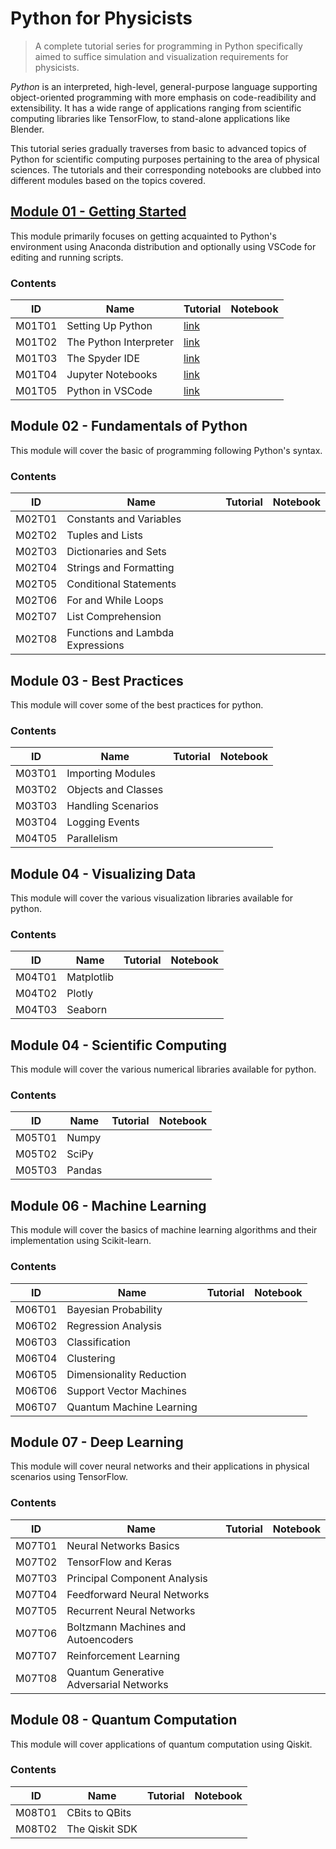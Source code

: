 # Python for Physicists

> A complete tutorial series for programming in Python specifically aimed to suffice simulation and visualization requirements for physicists.

*Python* is an interpreted, high-level, general-purpose language supporting object-oriented programming with more emphasis on code-readibility and extensibility. It has a wide range of applications ranging from scientific computing libraries like TensorFlow, to stand-alone applications like Blender.

This tutorial series gradually traverses from basic to advanced topics of Python for scientific computing purposes pertaining to the area of physical sciences. The tutorials and their corresponding notebooks are clubbed into different modules based on the topics covered.

## [Module 01 - Getting Started](https://github.com/Sampreet/gists/blob/master/tutorials/languages/python-for-physicists/m01-getting-started/)

This module primarily focuses on getting acquainted to Python's environment using Anaconda distribution and optionally using VSCode for editing and running scripts. 

### Contents

ID | Name | Tutorial | Notebook | 
--- | --- | --- | --- |
M01T01 | Setting Up Python | [link](https://github.com/Sampreet/gists/blob/master/tutorials/languages/python-for-physicists/m01-getting-started/m01t01-setting-up-python.md) | |
M01T02 | The Python Interpreter | [link](https://github.com/Sampreet/gists/blob/master/tutorials/languages/python-for-physicists/m01-getting-started/m01t02-the-python-interpreter.md) | |
M01T03 | The Spyder IDE | [link](https://github.com/Sampreet/gists/blob/master/tutorials/languages/python-for-physicists/m01-getting-started/m01t03-the-spyder-ide.md) | |
M01T04 | Jupyter Notebooks | [link](https://github.com/Sampreet/gists/blob/master/tutorials/languages/python-for-physicists/m01-getting-started/m01t04-jupyter-notebooks.md) | |
M01T05 | Python in VSCode | [link](https://github.com/Sampreet/gists/blob/master/tutorials/languages/python-for-physicists/m01-getting-started/m01t05-python-in-vscode.md) | |

## Module 02 - Fundamentals of Python

This module will cover the basic of programming following Python's syntax.

### Contents

ID | Name | Tutorial | Notebook | 
--- | --- | --- | --- |
M02T01 | Constants and Variables | | |
M02T02 | Tuples and Lists | | |
M02T03 | Dictionaries and Sets | | |
M02T04 | Strings and Formatting | | |
M02T05 | Conditional Statements | | |
M02T06 | For and While Loops | | |
M02T07 | List Comprehension | | |
M02T08 | Functions and Lambda Expressions | | |

## Module 03 - Best Practices

This module will cover some of the best practices for python.

### Contents

ID | Name | Tutorial | Notebook | 
--- | --- | --- | --- |
M03T01 | Importing Modules | | |
M03T02 | Objects and Classes | | |
M03T03 | Handling Scenarios | | |
M03T04 | Logging Events | | |
M04T05 | Parallelism | | |

## Module 04 - Visualizing Data

This module will cover the various visualization libraries available for python.

### Contents

ID | Name | Tutorial | Notebook | 
--- | --- | --- | --- |
M04T01 | Matplotlib | | |
M04T02 | Plotly | | |
M04T03 | Seaborn | | |

## Module 04 - Scientific Computing

This module will cover the various numerical libraries available for python.

### Contents

ID | Name | Tutorial | Notebook | 
--- | --- | --- | --- |
M05T01 | Numpy | | |
M05T02 | SciPy | | |
M05T03 | Pandas | | |

## Module 06 - Machine Learning

This module will cover the basics of machine learning algorithms and their implementation using Scikit-learn.

### Contents

ID | Name | Tutorial | Notebook | 
--- | --- | --- | --- |
M06T01 | Bayesian Probability | | |
M06T02 | Regression Analysis | | |
M06T03 | Classification | | |
M06T04 | Clustering | | |
M06T05 | Dimensionality Reduction | | |
M06T06 | Support Vector Machines | | |
M06T07 | Quantum Machine Learning | | |

## Module 07 - Deep Learning

This module will cover neural networks and their applications in physical scenarios using TensorFlow.

### Contents

ID | Name | Tutorial | Notebook | 
--- | --- | --- | --- |
M07T01 | Neural Networks Basics | | |
M07T02 | TensorFlow and Keras | | |
M07T03 | Principal Component Analysis | | |
M07T04 | Feedforward Neural Networks | | |
M07T05 | Recurrent Neural Networks | | |
M07T06 | Boltzmann Machines and Autoencoders | | |
M07T07 | Reinforcement Learning | | |
M07T08 | Quantum Generative Adversarial Networks | | |

## Module 08 - Quantum Computation

This module will cover applications of quantum computation using Qiskit.

### Contents

ID | Name | Tutorial | Notebook | 
--- | --- | --- | --- |
M08T01 | CBits to QBits | | |
M08T02 | The Qiskit SDK | | |

